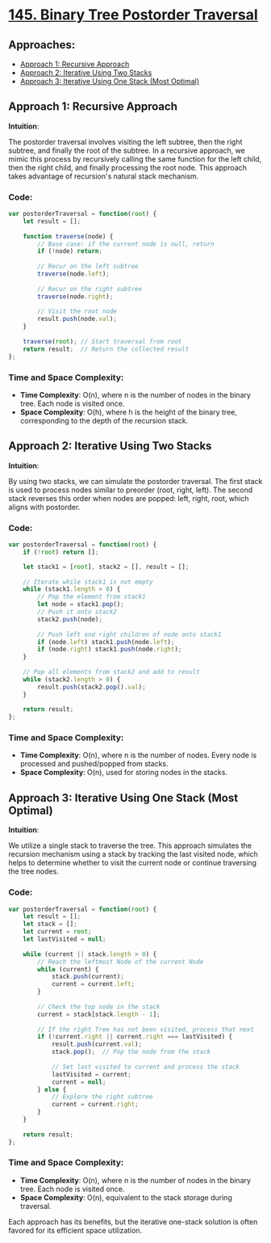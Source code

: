 # [145. Binary Tree Postorder Traversal](https://leetcode.com/problems/binary-tree-postorder-traversal/)

## Approaches:
- [Approach 1: Recursive Approach](#approach-1-recursive-approach)
- [Approach 2: Iterative Using Two Stacks](#approach-2-iterative-using-two-stacks)
- [Approach 3: Iterative Using One Stack (Most Optimal)](#approach-3-iterative-using-one-stack-most-optimal)

## Approach 1: Recursive Approach

**Intuition**:

The postorder traversal involves visiting the left subtree, then the right subtree, and finally the root of the subtree. In a recursive approach, we mimic this process by recursively calling the same function for the left child, then the right child, and finally processing the root node. This approach takes advantage of recursion's natural stack mechanism.

### Code:
```javascript
var postorderTraversal = function(root) {
    let result = [];
    
    function traverse(node) {
        // Base case: if the current node is null, return
        if (!node) return;
        
        // Recur on the left subtree
        traverse(node.left);
        
        // Recur on the right subtree
        traverse(node.right);
        
        // Visit the root node
        result.push(node.val);
    }
    
    traverse(root); // Start traversal from root
    return result;  // Return the collected result
};
```

### Time and Space Complexity:

- **Time Complexity**: O(n), where n is the number of nodes in the binary tree. Each node is visited once.
- **Space Complexity**: O(h), where h is the height of the binary tree, corresponding to the depth of the recursion stack.

## Approach 2: Iterative Using Two Stacks

**Intuition**:

By using two stacks, we can simulate the postorder traversal. The first stack is used to process nodes similar to preorder (root, right, left). The second stack reverses this order when nodes are popped: left, right, root, which aligns with postorder.

### Code:
```javascript
var postorderTraversal = function(root) {
    if (!root) return [];

    let stack1 = [root], stack2 = [], result = [];
    
    // Iterate while stack1 is not empty
    while (stack1.length > 0) {
        // Pop the element from stack1
        let node = stack1.pop();
        // Push it onto stack2
        stack2.push(node);
        
        // Push left and right children of node onto stack1
        if (node.left) stack1.push(node.left);
        if (node.right) stack1.push(node.right);
    }
    
    // Pop all elements from stack2 and add to result
    while (stack2.length > 0) {
        result.push(stack2.pop().val);
    }
    
    return result;
};
```

### Time and Space Complexity:

- **Time Complexity**: O(n), where n is the number of nodes. Every node is processed and pushed/popped from stacks.
- **Space Complexity**: O(n), used for storing nodes in the stacks.

## Approach 3: Iterative Using One Stack (Most Optimal)

**Intuition**:

We utilize a single stack to traverse the tree. This approach simulates the recursion mechanism using a stack by tracking the last visited node, which helps to determine whether to visit the current node or continue traversing the tree nodes.

### Code:
```javascript
var postorderTraversal = function(root) {
    let result = [];
    let stack = [];
    let current = root;
    let lastVisited = null;
    
    while (current || stack.length > 0) {
        // Reach the leftmost Node of the current Node
        while (current) {
            stack.push(current);
            current = current.left;
        }
        
        // Check the top node in the stack
        current = stack[stack.length - 1];
        
        // If the right Tree has not been visited, process that next
        if (!current.right || current.right === lastVisited) {
            result.push(current.val);
            stack.pop();  // Pop the node from the stack
            
            // Set last visited to current and process the stack
            lastVisited = current;
            current = null;
        } else {
            // Explore the right subtree
            current = current.right;
        }
    }
    
    return result;
};
```

### Time and Space Complexity:

- **Time Complexity**: O(n), where n is the number of nodes in the binary tree. Each node is visited once.
- **Space Complexity**: O(n), equivalent to the stack storage during traversal.

Each approach has its benefits, but the iterative one-stack solution is often favored for its efficient space utilization.


